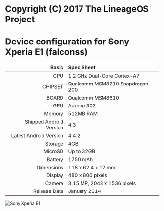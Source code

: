 Copyright (C) 2017 The LineageOS Project
=============================================

Device configuration for Sony Xperia E1 (falconss)
=====================================

Basic   | Spec Sheet
-------:|:-------------------------
CPU     | 1.2 GHz Dual-Core Cortex-A7
CHIPSET | Qualcomm MSM8210 Snapdragon 200
BOARD   | Qualcomm MSM8610
GPU     | Adreno 302
Memory  | 512MB RAM
Shipped Android Version | 4.3
Latest Android Version  | 4.4.2
Storage | 4GB
MicroSD | Up to 32GB
Battery | 1750 mAh
Dimensions | 118 x 62.4 x 12 mm
Display | 480 x 800 pixels
Camera  | 3.15 MP, 2048 x 1536 pixels
Release Date | January 2014

![Sony Xperia E1](http://api.sonymobile.com/files/xperia-e1-hero-white-1240x840-1a823694841bc38b045bbad747494b85.jpg "Sony Xperia E1")
